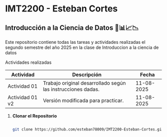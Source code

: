 # IMT2200 - Esteban Cortes

## Introducción a la Ciencia de Datos 🔢📊📈📉

Este repositorio contiene todas las tareas y actividades realizadas el segundo semestre del año 2025 en la clase de Introduccion a la ciencia de datos

Actividades realizadas

| Actividad | Descripción | Fecha |
|-----------|-------------|-------|
| Actividad 01 | Trabajo original desarrollado según las instrucciones dadas. | 11-08-2025 |
| Actividad 01 v2 | Versión modificada para practicar. | 11-08-2025 |





1. **Clonar el Repositorio**
   ```bash

   git clone https://github.com/esteban78009/IMT2200-Esteban-Cortes.git

